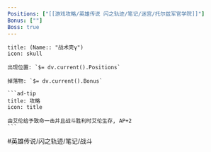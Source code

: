 ```yaml
---
Positions: ["[[游戏攻略/英雄传说 闪之轨迹/笔记/迷宫/托尔兹军官学院]]"]
Bonus: [""]
Boss: true
---
```

````ad-danger
title: (Name:: "战术壳γ")
icon: skull

出现位置: `$= dv.current().Positions`

掉落物: `$= dv.current().Bonus`

```ad-tip
title: 攻略
icon: title

由艾伦给予致命一击并且战斗胜利时艾伦生存, AP+2
```
````

#英雄传说/闪之轨迹/笔记/战斗